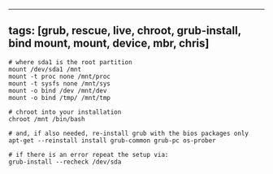 
---
tags: [grub, rescue, live, chroot, grub-install, bind mount, mount, device, mbr, chris]
---


```
# where sda1 is the root partition
mount /dev/sda1 /mnt
mount -t proc none /mnt/proc
mount -t sysfs none /mnt/sys
mount -o bind /dev /mnt/dev
mount -o bind /tmp/ /mnt/tmp

# chroot into your installation
chroot /mnt /bin/bash

# and, if also needed, re-install grub with the bios packages only
apt-get --reinstall install grub-common grub-pc os-prober

# if there is an error repeat the setup via:
grub-install --recheck /dev/sda
```